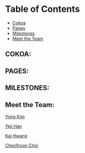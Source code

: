 # Table of Contents

* [Cokoa](#cokoa)
* [Pages](#pages)
* [Milestones](#milestones)
* [Meet the Team](#meet-the-team)

## COKOA:

## PAGES:

## MILESTONES:

## Meet the Team:

[Yong Kim](https://yongkim93.github.io) <br />

[Yeji Han](https://yejihan92.github.io) <br />

[Kai Hwang](thhps://hwangwooj.github.io) <br />

[Cheolhoon Choi](https://cheolhoon.github.io) <br />


